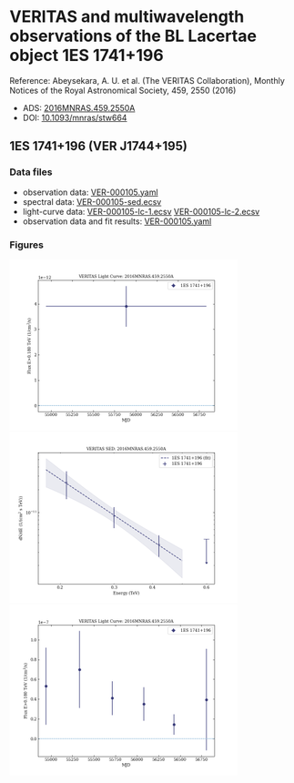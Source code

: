 # VERITAS and multiwavelength observations of the BL Lacertae object 1ES 1741+196

Reference:
Abeysekara, A. U. et al. (The VERITAS Collaboration), Monthly Notices of the Royal Astronomical Society, 459, 2550 (2016)

- ADS: [2016MNRAS.459.2550A](http://adsabs.harvard.edu/abs/2016MNRAS.459.2550A)
- DOI: [10.1093/mnras/stw664](https://doi.org/10.1093/mnras/stw664)

## 1ES 1741+196 (VER J1744+195)
### Data files

- observation data: [VER-000105.yaml](VER-000105.yaml)
- spectral data: [VER-000105-sed.ecsv](VER-000105-sed.ecsv)
- light-curve data: [VER-000105-lc-1.ecsv](VER-000105-lc-1.ecsv)  [VER-000105-lc-2.ecsv](VER-000105-lc-2.ecsv)
- observation data and fit results: [VER-000105.yaml](VER-000105.yaml)


### Figures

<img src="figures/2016MNRAS.459.2550A-VER-105-1-lc.png" alt="drawing" width="400"/>
<img src="figures/2016MNRAS.459.2550A-VER-105-1-sed.png" alt="drawing" width="400"/>
<img src="figures/2016MNRAS.459.2550A-VER-105-2-lc.png" alt="drawing" width="400"/>
